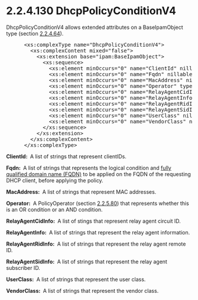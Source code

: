 <html dir="LTR" xmlns:mshelp="http://msdn.microsoft.com/mshelp" xmlns:ddue="http://ddue.schemas.microsoft.com/authoring/2003/5" xmlns:xlink="http://www.w3.org/1999/xlink" xmlns:tool="http://www.microsoft.com/tooltip">
 <body>
 <div id="header">
 <h1 class="heading">2.2.4.130 DhcpPolicyConditionV4</h1>
 </div>
 <div id="mainSection">
 <div id="mainBody">
 <div id="allHistory" class="saveHistory"></div>
 <div id="sectionSection0" class="section" name="collapseableSection">
 

<p>DhcpPolicyConditionV4 allows extended attributes on a
BaseIpamObject type (section <a href="1296bf34-5951-47ed-bbe0-a328f0630865.md">2.2.4.64</a>).</p>

<dl>
<dd>
<div><pre> &lt;xs:complexType name=&quot;DhcpPolicyConditionV4&quot;&gt;
   &lt;xs:complexContent mixed=&quot;false&quot;&gt;
     &lt;xs:extension base=&quot;ipam:BaseIpamObject&quot;&gt;
       &lt;xs:sequence&gt;
         &lt;xs:element minOccurs=&quot;0&quot; name=&quot;ClientId&quot; nillable=&quot;true&quot; type=&quot;serarr:ArrayOfstring&quot; /&gt;
         &lt;xs:element minOccurs=&quot;0&quot; name=&quot;Fqdn&quot; nillable=&quot;true&quot; type=&quot;serarr:ArrayOfstring&quot; /&gt;
         &lt;xs:element minOccurs=&quot;0&quot; name=&quot;MacAddress&quot; nillable=&quot;true&quot; type=&quot;serarr:ArrayOfstring&quot; /&gt;
         &lt;xs:element minOccurs=&quot;0&quot; name=&quot;Operator&quot; type=&quot;ipam:PolicyOperator&quot; /&gt;
         &lt;xs:element minOccurs=&quot;0&quot; name=&quot;RelayAgentCidInfo&quot; nillable=&quot;true&quot; type=&quot;serarr:ArrayOfstring&quot; /&gt;
         &lt;xs:element minOccurs=&quot;0&quot; name=&quot;RelayAgentInfo&quot; nillable=&quot;true&quot; type=&quot;serarr:ArrayOfstring&quot; /&gt;
         &lt;xs:element minOccurs=&quot;0&quot; name=&quot;RelayAgentRidInfo&quot; nillable=&quot;true&quot; type=&quot;serarr:ArrayOfstring&quot; /&gt;
         &lt;xs:element minOccurs=&quot;0&quot; name=&quot;RelayAgentSidInfo&quot; nillable=&quot;true&quot; type=&quot;serarr:ArrayOfstring&quot; /&gt;
         &lt;xs:element minOccurs=&quot;0&quot; name=&quot;UserClass&quot; nillable=&quot;true&quot; type=&quot;serarr:ArrayOfstring&quot; /&gt;
         &lt;xs:element minOccurs=&quot;0&quot; name=&quot;VendorClass&quot; nillable=&quot;true&quot; type=&quot;serarr:ArrayOfstring&quot; /&gt;
       &lt;/xs:sequence&gt;
     &lt;/xs:extension&gt;
   &lt;/xs:complexContent&gt;
 &lt;/xs:complexType&gt;
</pre></div>
</dd></dl>

<p><b>ClientId: </b> A list of strings that represent
clientIDs.</p>

<p><b>Fqdn: </b> A list of strings that represents the
logical condition and <a href="21b4a631-8f28-420f-822f-c5f879d5046e.md#gt_1769aec9-237e-44ed-9014-1abb3ec6de6e">fully
qualified domain name (FQDN)</a> to be applied on the FQDN of the requesting
DHCP client, before applying the policy.</p>

<p><b>MacAddress: </b> A list of strings that represent
MAC addresses.</p>

<p><b>Operator: </b> A PolicyOperator (section <a href="4106897c-627b-455c-bba7-665086b04783.md">2.2.5.80</a>) that represents
whether this is an OR condition or an AND condition. </p>

<p><b>RelayAgentCidInfo: </b> A list of stings that
represent relay agent circuit ID.</p>

<p><b>RelayAgentInfo: </b> A list of strings that
represent the relay agent information.</p>

<p><b>RelayAgentRidInfo: </b> A list of strings that
represent the relay agent remote ID.</p>

<p><b>RelayAgentSidInfo: </b> A list of strings that
represent the relay agent subscriber ID.</p>

<p><b>UserClass: </b> A list of strings that represent
the user class.</p>

<p><b>VendorClass: </b> A list of strings that represent
the vendor class.</p>


 </div>
 </div>
 </div>
 </body>
</html>